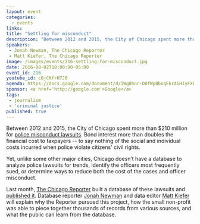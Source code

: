 ```yaml
---
layout: event
categories: 
  - events
links:
title: "Settling for misconduct"
description: "Between 2012 and 2015, the City of Chicago spent more than $210 million for police misconduct lawsuits. Last month, The Chicago Reporter built a database of these lawsuits and published it. Database reporter Jonah Newman and data editor Matt Kiefer will explain why and how the Reporter pursued this project."
speakers:
 - Jonah Newman, The Chicago Reporter
 - Matt Kiefer, The Chicago Reporter
image: /images/events/216-settling-for-misconduct.jpg
date: 2016-08-02T18:00:00-05:00
event_id: 216
youtube_id: cGjCKfrH7J0
agenda: https://docs.google.com/document/d/1Wg8hnr-O0fWpBboqEkr4GHIyFXLNUe1GbASws8Ah21c/edit#
sponsor: <a href='http://google.com'>Google</a>
tags: 
 - journalism
 - 'criminal justice'
published: true
---
```


Between 2012 and 2015, the City of Chicago spent more than $210 million for [police misconduct lawsuits](http://chicagoreporter.com/chicago-does-little-to-control-police-misconduct-or-its-costs/). Bond interest more than doubles the financial cost to taxpayers -- to say nothing of the social and individual costs incurred when police violate citizens' civil rights.

Yet, unlike some other major cities, Chicago doesn’t have a database to analyze police lawsuits for trends, identify the officers most frequently sued, or determine ways to reduce both the cost of the cases and officer misconduct.

Last month, [The Chicago Reporter](http://chicagoreporter.com/about/) built a database of these lawsuits and [published it](http://chicagoreporter.com/settlements). Database reporter [Jonah Newman](https://twitter.com/jonahshai) and data editor [Matt Kiefer](https://twitter.com/matt_kiefer) will explain why the Reporter pursued this project, how the small non-profit was able to piece together thousands of records from various sources, and what the public can learn from the database.
